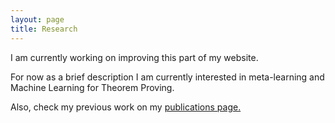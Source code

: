 ```yaml
---
layout: page
title: Research
---
```


I am currently working on improving this part of my website.

For now as a brief description I am currently interested in meta-learning
and Machine Learning for Theorem Proving.

Also, check my previous work on my [publications page.](/publications.md)
